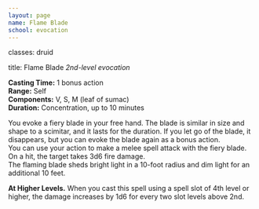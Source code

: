 ```yaml
---
layout: page
name: Flame Blade
school: evocation
---
```

classes: druid

title: Flame Blade 
_2nd-level evocation_ 

**Casting Time:** 1 bonus action    
**Range:** Self    
**Components:** V, S, M (leaf of sumac)    
**Duration:** Concentration, up to 10 minutes 

You evoke a fiery blade in your free hand. The blade is similar in size and shape to a scimitar, and it lasts for the duration. If you let go of the blade, it disappears, but you can evoke the blade again as a bonus action.    
You can use your action to make a melee spell attack with the fiery blade. On a hit, the target takes 3d6 fire damage.    
The flaming blade sheds bright light in a 10-foot radius and dim light for an additional 10 feet. 

**At Higher Levels.** When you cast this spell using a spell slot of 4th level or higher, the damage increases by 1d6 for every two slot levels above 2nd. 